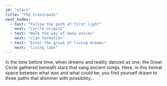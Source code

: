 ```yaml
---
id: "start"
title: "The Crossroads"
next_nodes:
  - text: "Follow the path of first light"
    next: "circle_origins"
  - text: "Walk the way of many voices"
    next: "clan_formation"
  - text: "Enter the grove of living dreams"
    next: "living_labs"
---
```

In the time before time, when dreams and reality danced as one, the Great Circle gathered beneath stars that sang ancient songs. Here, in this liminal space between what was and what could be, you find yourself drawn to three paths that shimmer with possibility...